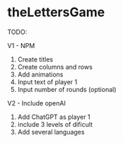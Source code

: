 # theLettersGame

TODO:

V1 - NPM

1. Create titles
2. Create columns and rows
3. Add animations
4. Input text of player 1
5. Input number of rounds (optional)

V2 - Include openAI

1. Add ChatGPT as player 1
2. include 3 levels of dificult
3. Add several languages

